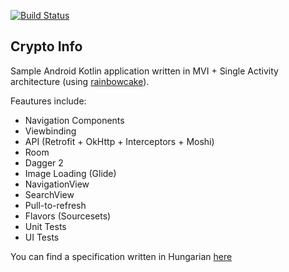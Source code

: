 [![Build Status](https://travis-ci.com/khongi/crypto-info.svg?branch=development)](https://travis-ci.com/khongi/crypto-info)

## Crypto Info

Sample Android Kotlin application written in MVI + Single Activity architecture (using [rainbowcake](rainbowcake.dev)).

Feautures include:
- Navigation Components
- Viewbinding
- API (Retrofit + OkHttp + Interceptors + Moshi)
- Room
- Dagger 2
- Image Loading (Glide)
- NavigationView
- SearchView
- Pull-to-refresh
- Flavors (Sourcesets)
- Unit Tests
- UI Tests

You can find a specification written in Hungarian [here](https://github.com/khongi/crypto-info/wiki/Specification)
